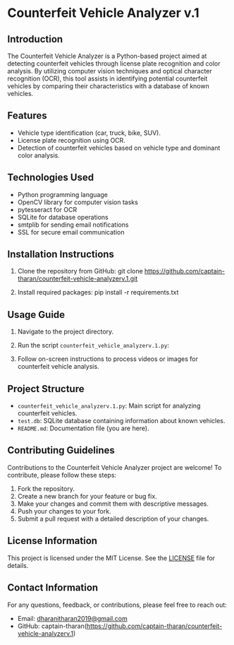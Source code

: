 # Counterfeit Vehicle Analyzer v.1

## Introduction

The Counterfeit Vehicle Analyzer is a Python-based project aimed at detecting counterfeit vehicles through license plate recognition and color analysis. By utilizing computer vision techniques and optical character recognition (OCR), this tool assists in identifying potential counterfeit vehicles by comparing their characteristics with a database of known vehicles.

## Features

- Vehicle type identification (car, truck, bike, SUV).
- License plate recognition using OCR.
- Detection of counterfeit vehicles based on vehicle type and dominant color analysis.

## Technologies Used

- Python programming language
- OpenCV library for computer vision tasks
- pytesseract for OCR
- SQLite for database operations
- smtplib for sending email notifications
- SSL for secure email communication

## Installation Instructions

1. Clone the repository from GitHub:
  git clone https://github.com/captain-tharan/counterfeit-vehicle-analyzerv.1.git

2. Install required packages:
pip install -r requirements.txt

 
## Usage Guide

1. Navigate to the project directory.
2. Run the script `counterfeit_vehicle_analyzerv.1.py`:

3. Follow on-screen instructions to process videos or images for counterfeit vehicle analysis.

## Project Structure

- `counterfeit_vehicle_analyzerv.1.py`: Main script for analyzing counterfeit vehicles.
- `test.db`: SQLite database containing information about known vehicles.
- `README.md`: Documentation file (you are here).

## Contributing Guidelines

Contributions to the Counterfeit Vehicle Analyzer project are welcome! To contribute, please follow these steps:
1. Fork the repository.
2. Create a new branch for your feature or bug fix.
3. Make your changes and commit them with descriptive messages.
4. Push your changes to your fork.
5. Submit a pull request with a detailed description of your changes.

## License Information

This project is licensed under the MIT License. See the [LICENSE](LICENSE) file for details.

## Contact Information

For any questions, feedback, or contributions, please feel free to reach out:
- Email: dharanitharan2019@gmail.com
- GitHub: captain-tharan(https://github.com/captain-tharan/counterfeit-vehicle-analyzerv.1)
